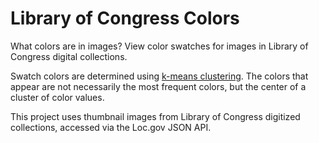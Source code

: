 Library of Congress Colors
=========================

What colors are in images? View color swatches for images in Library of Congress digital collections.

Swatch colors are determined using [k-means clustering](https://en.wikipedia.org/wiki/K-means_clustering#Algorithms). The colors that appear are not necessarily the most frequent colors, but the center of a cluster of color values.

This project uses thumbnail images from Library of Congress digitized collections, accessed via the Loc.gov JSON API.